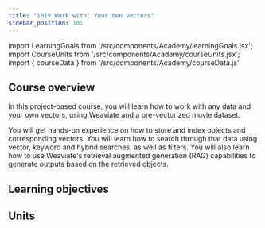 ```yaml
---
title: "101V Work with: Your own vectors"
sidebar_position: 101
---
```


import LearningGoals from '/src/components/Academy/learningGoals.jsx';
import CourseUnits from '/src/components/Academy/courseUnits.jsx';
import { courseData } from '/src/components/Academy/courseData.js'

## <i class="fa-solid fa-chalkboard-user"></i> Course overview

In this project-based course, you will learn how to work with any data and your own vectors, using Weaviate and a pre-vectorized movie dataset.

You will get hands-on experience on how to store and index objects and corresponding vectors. You will learn how to search through that data using vector, keyword and hybrid searches, as well as filters. You will also learn how to use Weaviate's retrieval augmented generation (RAG) capabilities to generate outputs based on the retrieved objects.

## <i class="fa-solid fa-chalkboard-user"></i> Learning objectives

<LearningGoals courseName="starter_custom_vectors"/>

## <i class="fa-solid fa-book-open-reader"></i> Units

<CourseUnits courseData={courseData} courseName="starter_custom_vectors" />
